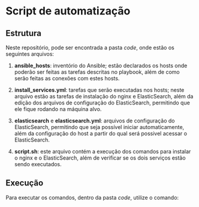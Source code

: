 # Script de automatização

## Estrutura

Neste repositório, pode ser encontrada a pasta *code*, onde estão os seguintes arquivos:

1. **ansible_hosts**: inventório do Ansible; estão declarados os hosts onde poderão ser feitas as tarefas descritas no playbook, além de como serão feitas as conexões com estes hosts.

2. **install_services.yml**: tarefas que serão executadas nos hosts; neste arquivo estão as tarefas de instalação do nginx e ElasticSearch, além da edição dos arquivos de configuração do ElasticSearch, permitindo que ele fique rodando na máquina alvo.

3. **elasticsearch** e **elasticsearch.yml**: arquivos de configuração do ElasticSearch, permitindo que seja possível iniciar automaticamente, além da configuração do host a partir do qual será possivel acessar o ElasticSearch.

4. **script.sh**: este arquivo contém a execução dos comandos para instalar o nginx e o ElasticSearch, além de verificar se os dois serviços estão sendo executados.

## Execução 

Para executar os comandos, dentro da pasta *code*, utilize o comando:

``` sh script.sh
```